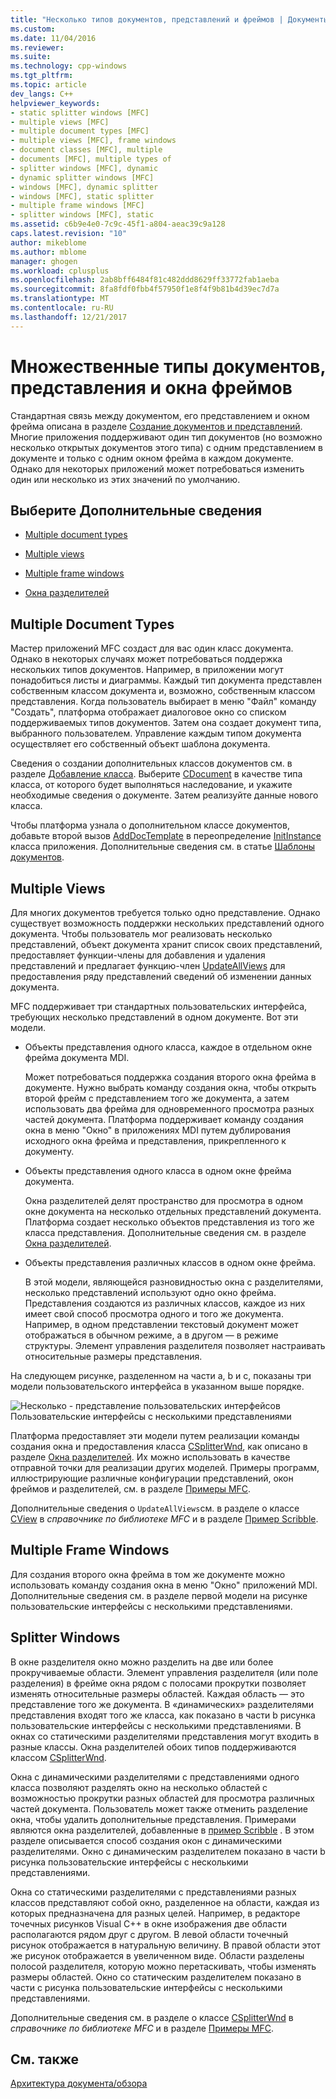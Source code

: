 ```yaml
---
title: "Несколько типов документов, представлений и фреймов | Документы Microsoft"
ms.custom: 
ms.date: 11/04/2016
ms.reviewer: 
ms.suite: 
ms.technology: cpp-windows
ms.tgt_pltfrm: 
ms.topic: article
dev_langs: C++
helpviewer_keywords:
- static splitter windows [MFC]
- multiple views [MFC]
- multiple document types [MFC]
- multiple views [MFC], frame windows
- document classes [MFC], multiple
- documents [MFC], multiple types of
- splitter windows [MFC], dynamic
- dynamic splitter windows [MFC]
- windows [MFC], dynamic splitter
- windows [MFC], static splitter
- multiple frame windows [MFC]
- splitter windows [MFC], static
ms.assetid: c6b9e4e0-7c9c-45f1-a804-aeac39c9a128
caps.latest.revision: "10"
author: mikeblome
ms.author: mblome
manager: ghogen
ms.workload: cplusplus
ms.openlocfilehash: 2ab8bff6484f81c482ddd8629ff33772fab1aeba
ms.sourcegitcommit: 8fa8fdf0fbb4f57950f1e8f4f9b81b4d39ec7d7a
ms.translationtype: MT
ms.contentlocale: ru-RU
ms.lasthandoff: 12/21/2017
---
```

# <a name="multiple-document-types-views-and-frame-windows"></a>Множественные типы документов, представления и окна фреймов
Стандартная связь между документом, его представлением и окном фрейма описана в разделе [Создание документов и представлений](../mfc/document-view-creation.md). Многие приложения поддерживают один тип документов (но возможно несколько открытых документов этого типа) с одним представлением в документе и только с одним окном фрейма в каждом документе. Однако для некоторых приложений может потребоваться изменить один или несколько из этих значений по умолчанию.  
  
## <a name="what-do-you-want-to-know-more-about"></a>Выберите Дополнительные сведения  
  
-   [Multiple document types](#_core_multiple_document_types)  
  
-   [Multiple views](#_core_multiple_views)  
  
-   [Multiple frame windows](#_core_multiple_frame_windows)  
  
-   [Окна разделителей](#_core_splitter_windows)  
  
##  <a name="_core_multiple_document_types"></a> Multiple Document Types  
 Мастер приложений MFC создаст для вас один класс документа. Однако в некоторых случаях может потребоваться поддержка нескольких типов документов. Например, в приложении могут понадобиться листы и диаграммы. Каждый тип документа представлен собственным классом документа и, возможно, собственным классом представления. Когда пользователь выбирает в меню "Файл" команду "Создать", платформа отображает диалоговое окно со списком поддерживаемых типов документов. Затем она создает документ типа, выбранного пользователем. Управление каждым типом документа осуществляет его собственный объект шаблона документа.  
  
 Сведения о создании дополнительных классов документов см. в разделе [Добавление класса](../ide/adding-a-class-visual-cpp.md). Выберите [CDocument](../mfc/reference/cdocument-class.md) в качестве типа класса, от которого будет выполняться наследование, и укажите необходимые сведения о документе. Затем реализуйте данные нового класса.  
  
 Чтобы платформа узнала о дополнительном классе документов, добавьте второй вызов [AddDocTemplate](../mfc/reference/cwinapp-class.md#adddoctemplate) в переопределение [InitInstance](../mfc/reference/cwinapp-class.md#initinstance) класса приложения. Дополнительные сведения см. в статье [Шаблоны документов](../mfc/document-templates-and-the-document-view-creation-process.md).  
  
##  <a name="_core_multiple_views"></a> Multiple Views  
 Для многих документов требуется только одно представление. Однако существует возможность поддержки нескольких представлений одного документа. Чтобы пользователь мог реализовать несколько представлений, объект документа хранит список своих представлений, предоставляет функции-члены для добавления и удаления представлений и предлагает функцию-член [UpdateAllViews](../mfc/reference/cdocument-class.md#updateallviews) для предоставления ряду представлений сведений об изменении данных документа.  
  
 MFC поддерживает три стандартных пользовательских интерфейса, требующих несколько представлений в одном документе. Вот эти модели.  
  
-   Объекты представления одного класса, каждое в отдельном окне фрейма документа MDI.  
  
     Может потребоваться поддержка создания второго окна фрейма в документе. Нужно выбрать команду создания окна, чтобы открыть второй фрейм с представлением того же документа, а затем использовать два фрейма для одновременного просмотра разных частей документа. Платформа поддерживает команду создания окна в меню "Окно" в приложениях MDI путем дублирования исходного окна фрейма и представления, прикрепленного к документу.  
  
-   Объекты представления одного класса в одном окне фрейма документа.  
  
     Окна разделителей делят пространство для просмотра в одном окне документа на несколько отдельных представлений документа. Платформа создает несколько объектов представления из того же класса представления. Дополнительные сведения см. в разделе [Окна разделителей](#_core_splitter_windows).  
  
-   Объекты представления различных классов в одном окне фрейма.  
  
     В этой модели, являющейся разновидностью окна с разделителями, несколько представлений используют одно окно фрейма. Представления создаются из различных классов, каждое из них имеет свой способ просмотра одного и того же документа. Например, в одном представлении текстовый документ может отображаться в обычном режиме, а в другом — в режиме структуры. Элемент управления разделителя позволяет настраивать относительные размеры представления.  
  
 На следующем рисунке, разделенном на части a, b и c, показаны три модели пользовательского интерфейса в указанном выше порядке.  
  
 ![Несколько &#45; представление пользовательских интерфейсов](../mfc/media/vc37a71.gif "vc37a71")  
Пользовательские интерфейсы с несколькими представлениями  
  
 Платформа предоставляет эти модели путем реализации команды создания окна и предоставления класса [CSplitterWnd](../mfc/reference/csplitterwnd-class.md), как описано в разделе [Окна разделителей](#_core_splitter_windows). Их можно использовать в качестве отправной точки для реализации других моделей. Примеры программ, иллюстрирующие различные конфигурации представлений, окон фреймов и разделителей, см. в разделе [Примеры MFC](../visual-cpp-samples.md).  
  
 Дополнительные сведения о `UpdateAllViews`см. в разделе о классе [CView](../mfc/reference/cview-class.md) в *справочнике по библиотеке MFC* и в разделе [Пример Scribble](../visual-cpp-samples.md).  
  
##  <a name="_core_multiple_frame_windows"></a> Multiple Frame Windows  
 Для создания второго окна фрейма в том же документе можно использовать команду создания окна в меню "Окно" приложений MDI. Дополнительные сведения см. в разделе первой модели на рисунке пользовательские интерфейсы с несколькими представлениями.  
  
##  <a name="_core_splitter_windows"></a> Splitter Windows  
 В окне разделителя окно можно разделить на две или более прокручиваемые области. Элемент управления разделителя (или поле разделения) в фрейме окна рядом с полосами прокрутки позволяет изменять относительные размеры областей. Каждая область — это представление того же документа. В «динамических» разделителями представления входят того же класса, как показано в части b рисунка пользовательские интерфейсы с несколькими представлениями. В окнах со статическими разделителями представления могут входить в разные классы. Окна разделителей обоих типов поддерживаются классом [CSplitterWnd](../mfc/reference/csplitterwnd-class.md).  
  
 Окна с динамическими разделителями с представлениями одного класса позволяют разделять окно на несколько областей с возможностью прокрутки разных областей для просмотра различных частей документа. Пользователь может также отменить разделение окна, чтобы удалить дополнительные представления. Примерами являются окна разделителей, добавленные в [пример Scribble](../visual-cpp-samples.md) . В этом разделе описывается способ создания окон с динамическими разделителями. Окно с динамическим разделителем показано в части b рисунка пользовательские интерфейсы с несколькими представлениями.  
  
 Окна со статическими разделителями с представлениями разных классов представляют собой окно, разделенное на области, каждая из которых предназначена для разных целей. Например, в редакторе точечных рисунков Visual C++ в окне изображения две области располагаются рядом друг с другом. В левой области точечный рисунок отображается в натуральную величину. В правой области этот же рисунок отображается в увеличенном виде. Области разделены полосой разделителя, которую можно перетаскивать, чтобы изменять размеры областей. Окно со статическим разделителем показано в части c рисунка пользовательские интерфейсы с несколькими представлениями.  
  
 Дополнительные сведения см. в разделе о классе [CSplitterWnd](../mfc/reference/csplitterwnd-class.md) в *справочнике по библиотеке MFC* и в разделе [Примеры MFC](../visual-cpp-samples.md).  
  
## <a name="see-also"></a>См. также  
 [Архитектура документа/обзора](../mfc/document-view-architecture.md)

